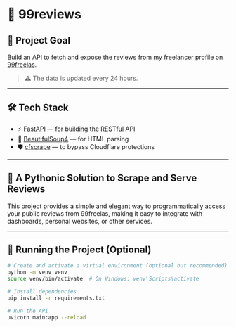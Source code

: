 # 📝 99reviews

## 🎯 Project Goal

Build an API to fetch and expose the reviews from my freelancer profile on [99freelas](https://www.99freelas.com.br/user/tio-mathias).

> ⚠️ The data is updated every 24 hours.

---

## 🛠️ Tech Stack

- ⚡ [FastAPI](https://fastapi.tiangolo.com) — for building the RESTful API
- 🧼 [BeautifulSoup4](https://beautiful-soup-4.readthedocs.io/en/latest/) — for HTML parsing
- 🛡️ [cfscrape](https://pypi.org/project/cfscrape/) — to bypass Cloudflare protections

---

## 🐍 A Pythonic Solution to Scrape and Serve Reviews

This project provides a simple and elegant way to programmatically access your public reviews from 99freelas, making it easy to integrate with dashboards, personal websites, or other services.

---

## 🚀 Running the Project (Optional)

```bash
# Create and activate a virtual environment (optional but recommended)
python -m venv venv
source venv/bin/activate  # On Windows: venv\Scripts\activate

# Install dependencies
pip install -r requirements.txt

# Run the API
uvicorn main:app --reload
